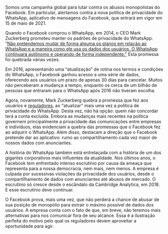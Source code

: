 Somos uma campanha global para lutar contra os abusos monopolistas do Facebook. Em particular, alertamos contra a nova política de privacidade do WhatsApp, aplicativo de mensagens do Facebook, que entrará em vigor em 15 de maio de 2021. 

Quando o Facebook comprou o WhatsApp, em 2014, o CEO Mark Zuckerberg prometeu manter os padrões de privacidade do WhatsApp. “[Não pretendemos mudar de forma alguma os planos em relação ao WhatsApp e a maneira como ele usa os dados dos usuários. O WhatsApp continuará autônomo e operando de forma independente.”](https://www.latimes.com/business/la-xpm-2014-feb-24-la-fi-tn-mark-zuckerberg-whatsapp-worth-even-more-than-19-billion-20140224-story.html) Esta promessa foi quebrada várias vezes. 

Em 2016, apresentando uma “atualização” de rotina nos termos e condições do WhatsApp, o Facebook ganhou acesso a uma série de dados, oferecendo aos usuários um prazo de apenas 30 dias para cancelar. Muitos não perceberam a mudança a tempo, enquanto os cerca de um bilhão de pessoas que entraram para o WhatsApp após 2016 não tiveram escolha.

Agora, novamente, Mark Zuckerberg quebra a promessa que fez aos usuários e [reguladores](https://www.forbes.com/sites/parmyolson/2014/04/10/regulators-to-facebook-and-whatsapp-were-watching-you/?sh=c16972a7d0c6), ao “atualizar” mais uma vez a política de privacidade do WhatsApp. Desta vez, não há opção: quem não concordar terá a conta excluída. Embora as mudanças mais recentes na política governem principalmente a privacidade das comunicações entre empresas e indivíduos, elas evidenciam a quebra das promessas que o Facebook fez ao adquirir o WhatsApp. Além disso, destacam a direção que o Facebook pretende dar ao aplicativo: rumo ao compartilhamento cada vez maior de nossos dados com anunciantes.

A história do WhatsApp também está entrelaçada com a história de um dos gigantes corporativos mais influentes da atualidade. Nos últimos anos, o Facebook tem enfrentado intenso escrutínio por causa da ameaça que representa para a nossa democracia, nem mais, nem menos. A empresa é culpada por sucessivas violações da privacidade dos usuários, desde o compartilhamento de dados com anunciantes até abusos de mercado. O escrutínio só cresce desde o escândalo da Cambridge Analytica, em 2018. E esse escrutínio deve continuar.

O Facebook prova, mais uma vez, que não perderá a chance de abusar de sua posição de monopólio para extrair o máximo possível de dados dos usuários. A empresa conta com o fato de que, em breve, não teremos mais alternativas para nos comunicar fora de seu alcance. Essa é a ilustração perfeita do motivo pelo qual os reguladores devem aproveitar a oportunidade para agir. 